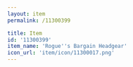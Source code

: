 ```yaml
---
layout: item
permalink: /11300399

title: Item
id: '11300399'
item_name: 'Rogue''s Bargain Headgear'
icon_url: 'item/icon/11300017.png'
---
```

